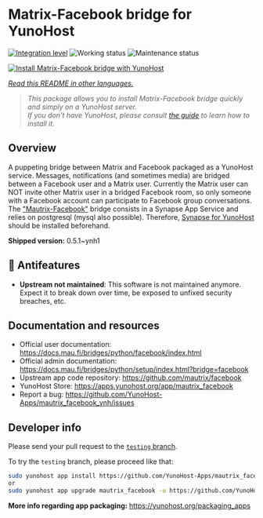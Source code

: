 <!--
N.B.: This README was automatically generated by <https://github.com/YunoHost/apps/tree/master/tools/readme_generator>
It shall NOT be edited by hand.
-->

# Matrix-Facebook bridge for YunoHost

[![Integration level](https://dash.yunohost.org/integration/mautrix_facebook.svg)](https://dash.yunohost.org/appci/app/mautrix_facebook) ![Working status](https://ci-apps.yunohost.org/ci/badges/mautrix_facebook.status.svg) ![Maintenance status](https://ci-apps.yunohost.org/ci/badges/mautrix_facebook.maintain.svg)

[![Install Matrix-Facebook bridge with YunoHost](https://install-app.yunohost.org/install-with-yunohost.svg)](https://install-app.yunohost.org/?app=mautrix_facebook)

*[Read this README in other languages.](./ALL_README.md)*

> *This package allows you to install Matrix-Facebook bridge quickly and simply on a YunoHost server.*  
> *If you don't have YunoHost, please consult [the guide](https://yunohost.org/install) to learn how to install it.*

## Overview

A puppeting bridge between Matrix and Facebook packaged as a YunoHost service. Messages, notifications (and sometimes media) are bridged between a Facebook user and a Matrix user. Currently the Matrix user can NOT invite other Matrix user in a bridged Facebook room, so only someone with a Facebook account can participate to Facebook group conversations. The ["Mautrix-Facebook"](https://docs.mau.fi/bridges/python/facebook/index.html) bridge consists in a Synapse App Service and relies on postgresql (mysql also possible). Therefore, [Synapse for YunoHost](https://github.com/YunoHost-Apps/synapse_ynh) should be installed beforehand.


**Shipped version:** 0.5.1~ynh1
## :red_circle: Antifeatures

- **Upstream not maintained**: This software is not maintained anymore. Expect it to break down over time, be exposed to unfixed security breaches, etc.

## Documentation and resources

- Official user documentation: <https://docs.mau.fi/bridges/python/facebook/index.html>
- Official admin documentation: <https://docs.mau.fi/bridges/python/setup/index.html?bridge=facebook>
- Upstream app code repository: <https://github.com/mautrix/facebook>
- YunoHost Store: <https://apps.yunohost.org/app/mautrix_facebook>
- Report a bug: <https://github.com/YunoHost-Apps/mautrix_facebook_ynh/issues>

## Developer info

Please send your pull request to the [`testing` branch](https://github.com/YunoHost-Apps/mautrix_facebook_ynh/tree/testing).

To try the `testing` branch, please proceed like that:

```bash
sudo yunohost app install https://github.com/YunoHost-Apps/mautrix_facebook_ynh/tree/testing --debug
or
sudo yunohost app upgrade mautrix_facebook -u https://github.com/YunoHost-Apps/mautrix_facebook_ynh/tree/testing --debug
```

**More info regarding app packaging:** <https://yunohost.org/packaging_apps>

